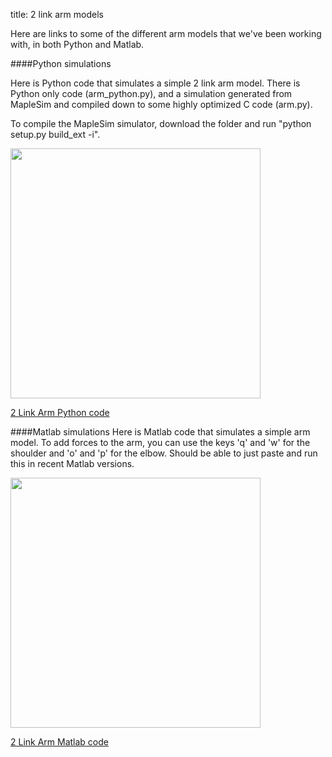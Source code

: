 title: 2 link arm models

Here are links to some of the different arm models that we've been working with, in both Python and Matlab.

####Python simulations

Here is Python code that simulates a simple 2 link arm model.
There is Python only code (arm_python.py), and a simulation generated from MapleSim and compiled down to some highly optimized C code (arm.py). 

To compile the MapleSim simulator, download the folder and run "python setup.py build_ext -i". 

<img src="http://compneuro.uwaterloo.ca/files/2linkarm.png" style="width:400px;">

[2 Link Arm Python code](https://github.com/studywolf/blog/tree/master/OSC/Arms/TwoLinkArm)


####Matlab simulations
Here is Matlab code that simulates a simple arm model.
To add forces to the arm, you can use the keys 'q' and 'w' for the shoulder and 'o' and 'p' for the elbow.
Should be able to just paste and run this in recent Matlab versions.

<img src="http://compneuro.uwaterloo.ca/files/2linkarmmatlab.png" style="width:400px;">

[2 Link Arm Matlab code](http://compneuro.uwaterloo.ca/files/2linkarm-matlabcode.m)

